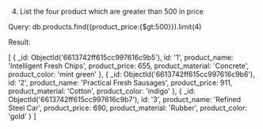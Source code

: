 4. List the four product which are greater than 500 in price

Query:   db.products.find({product_price:{$gt:500}}).limit(4)

Result:

[
  {
    _id: ObjectId('6613742ff615cc997616c9b5'),
    id: '1',
    product_name: 'Intelligent Fresh Chips',
    product_price: 655,
    product_material: 'Concrete',
    product_color: 'mint green'
  },
  {
    _id: ObjectId('6613742ff615cc997616c9b6'),
    id: '2',
    product_name: 'Practical Fresh Sausages',
    product_price: 911,
    product_material: 'Cotton',
    product_color: 'indigo'
  },
  {
    _id: ObjectId('6613742ff615cc997616c9b7'),
    id: '3',
    product_name: 'Refined Steel Car',
    product_price: 690,
    product_material: 'Rubber',
    product_color: 'gold'
  }
]